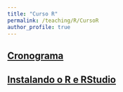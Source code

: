 ```yaml
---
title: "Curso R"
permalink: /teaching/R/CursoR
author_profile: true
---
```


## <b>[Cronograma](http://fjnovais.github.io/teaching/R/Cronograma)</b>

## <b>[Instalando o R e RStudio](http://fjnovais.github.io/teaching/R/INSTALAR/instalacao.html)</b>
